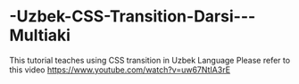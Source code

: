 # -Uzbek-CSS-Transition-Darsi---Multiaki
This tutorial teaches using CSS transition in Uzbek Language
Please refer to this video
https://www.youtube.com/watch?v=uw67NtIA3rE


